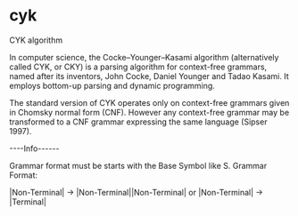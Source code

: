 # cyk
CYK algorithm

In computer science, the Cocke–Younger–Kasami algorithm (alternatively called CYK, or CKY) is a parsing algorithm for context-free grammars, named after its inventors, John Cocke, Daniel Younger and Tadao Kasami. It employs bottom-up parsing and dynamic programming.

The standard version of CYK operates only on context-free grammars given in Chomsky normal form (CNF). However any context-free grammar may be transformed to a CNF grammar expressing the same language (Sipser 1997). 

----Info------

Grammar format must be starts with the Base Symbol like S. 
Grammar Format:

|Non-Terminal| -> |Non-Terminal||Non-Terminal|
or 
|Non-Terminal| -> |Terminal|
